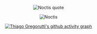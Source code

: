 <div align="center">
  
  <p>
    <img
    src="https://readme-typing-svg.herokuapp.com?font=Fira+Code&pause=1000&color=B6B6B6&multiline=true&width=435&lines=Above+all%2C+I'm+just+a+man."
    alt="Noctis quote"
    >
  </p>

  <p>
    <img src="https://media1.tenor.com/m/AO7vsS-hWAYAAAAC/noctis-lucis-caelum-noctis.gif" alt="Noctis" />
  </p>
  
[![Thiago Gregorutti's github activity graph](https://github-readme-activity-graph.vercel.app/graph?username=ThiagoGregorutti&theme=high-contrast)](https://github.com/Gioh/github-readme-activity-graph)

</div>

